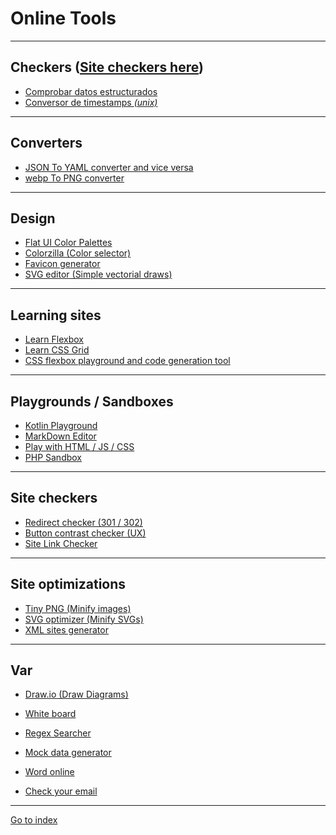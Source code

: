 # Online Tools

***
## Checkers ([Site checkers here](#site-checkers))

* <a href="https://search.google.com/structured-data/testing-tool"
    rel="nofollow noopener noreferrer external"
    target="_blank">Comprobar datos estructurados</a>
* <a href="https://www.epochconverter.com"
    rel="nofollow noopener noreferrer external"
    target="_blank">Conversor de timestamps *(unix)*</a>

***

## Converters

* <a href="https://www.json2yaml.com"
    rel="nofollow noopener noreferrer external"
    target="_blank">JSON To YAML converter and vice versa</a>
* <a href="https://cloudconvert.com/webp-to-png"
    rel="nofollow noopener noreferrer external"
    target="_blank">webp To PNG converter</a>


***

## Design

* <a href="https://flatuicolors.com/"
    rel="nofollow noopener noreferrer external"
    target="_blank">Flat UI Color Palettes</a>
* <a href="http://www.colorzilla.com/gradient-editor"
    rel="nofollow noopener noreferrer external"
    target="_blank">Colorzilla (Color selector)</a>
* <a href="https://realfavicongenerator.net"
    rel="nofollow noopener noreferrer external"
    target="_blank">Favicon generator</a>
* <a href="https://editor.method.ac"
    rel="nofollow noopener noreferrer external"
    target="_blank">SVG editor (Simple vectorial draws)</a>


***

## Learning sites

* <a href="https://flexboxfroggy.com/#es"
    rel="nofollow noopener noreferrer external"
    target="_blank">Learn Flexbox</a>
* <a href="http://cssgridgarden.com/#es"
    rel="nofollow noopener noreferrer external"
    target="_blank">Learn CSS Grid</a>
* <a href="https://the-echoplex.net/flexyboxes/"
    rel="nofollow noopener noreferrer external"
    target="_blank">CSS flexbox playground and code generation tool</a>


***

## Playgrounds / Sandboxes

* <a href="https://play.kotlinlang.org"
    rel="nofollow noopener noreferrer external"
    target="_blank">Kotlin Playground</a>
* <a href="https://dillinger.io/"
    rel="nofollow noopener noreferrer external"
    target="_blank">MarkDown Editor</a>
* <a href="https://playcode.io"
    rel="nofollow noopener noreferrer external"
    target="_blank">Play with HTML / JS / CSS</a>
* <a href="http://sandbox.onlinephpfunctions.com/"
    rel="nofollow noopener noreferrer external"
    target="_blank">PHP Sandbox</a>


***

## Site checkers
<span id="site-checkers"></span>
* <a href="http://www.redirect-checker.org/bulk-redirect-checker.php"
    rel="nofollow noopener noreferrer external"
    target="_blank">Redirect checker (301 / 302)</a>
* <a href="https://www.aditus.io/button-contrast-checker/"
    rel="nofollow noopener noreferrer external"
    target="_blank">Button contrast checker (UX)</a>
* <a href="https://www.drlinkcheck.com"
    rel="nofollow noopener noreferrer external"
    target="_blank">Site Link Checker</a>

***


## Site optimizations

* <a href="https://tinypng.com"
    rel="nofollow noopener noreferrer external"
    target="_blank">Tiny PNG (Minify images)</a>
* <a href="https://jakearchibald.github.io/svgomg"
    rel="nofollow noopener noreferrer external"
    target="_blank">SVG optimizer (Minify SVGs)</a>
* <a href="https://www.xml-sitemaps.com/crawl.html"
    rel="nofollow noopener noreferrer external"
    target="_blank">XML sites generator</a>


***

## Var

* <a href="https://www.draw.io"
    rel="nofollow noopener noreferrer external"
    target="_blank">Draw.io (Draw Diagrams)</a>
* <a href="https://whiteboardfox.com"
    rel="nofollow noopener noreferrer external"
    target="_blank">White board</a>
* <a href="https://ihateregex.io"
    rel="nofollow noopener noreferrer external"
    target="_blank">Regex Searcher</a>
* <a href="https://www.mockaroo.com"
    rel="nofollow noopener noreferrer external"
    target="_blank">Mock data generator</a>
* <a href="https://office.live.com/start/Word.aspx"
    rel="nofollow noopener noreferrer external"
    target="_blank">Word online</a>

* <a href="https://monitor.firefox.com"
    rel="nofollow noopener noreferrer external"
    target="_blank">Check your email</a>


***

[Go to index](../../README.md)
